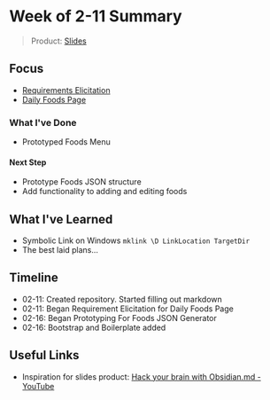 # Week of 2-11 Summary
> Product: [Slides](./slides/2024-02-11-slides.md)
## Focus
- [Requirements Elicitation](../RequirementsElicitation.md)
- [Daily Foods Page](../DailyFoodsIndex)
### What I've Done
- Prototyped Foods Menu
#### Next Step
- Prototype Foods JSON structure
- Add functionality to adding and editing foods
## What I've Learned
- Symbolic Link on Windows `mklink \D LinkLocation TargetDir`
- The best laid plans...
## Timeline
- 02-11: Created repository. Started filling out markdown
- 02-11: Began Requirement Elicitation for Daily Foods Page
- 02-16: Began Prototyping For Foods JSON Generator
- 02-16: Bootstrap and Boilerplate added

## Useful Links
- Inspiration for slides product: [Hack your brain with Obsidian.md - YouTube](https://www.youtube.com/watch?v=DbsAQSIKQXk&t=635s)